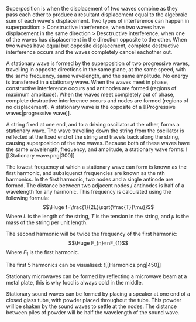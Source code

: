 Superposition is when the displacement of two waves combine as they pass each other to produce a resultant displacement equal to the algebraic sum of each wave's displacement. Two types of interference can happen in superposition:
\> Constructive interference, when two waves have displacement in the same direction
\> Desctructive interference, when one of the waves has displacement in the direction opposite to the other. When two waves have equal but opposite displacement, complete destructive interference occurs and the waves completely cancel eachother out.

A stationary wave is formed by the superposition of two progressive waves, travelling in opposite directions in the same plane, at the same speed, with the same frequency, same wavelength, and the same amplitude. No energy is transferred in a stationary wave. When the waves meet in phase, constructive interference occurs and antinodes are formed (regions of maximum amplitude). When the waves meet completely out of phase, complete destructive interference occurs and nodes are formed (regions of no displacement). A stationary wave is the opposite of a [[Progressive waves|progressive wave]].

A string fixed at one end, and to a driving oscillator at the other, forms a stationary wave. The wave travelling down the string from the oscillator is reflected at the fixed end of the string and travels back along the string, causing superposition of the two waves. Because both of these waves have the same wavelength, frequency, and amplitude, a stationary wave forms:
![[Stationary wave.png|300]]

The lowest frequency at which a stationary wave can form is known as the first harmonic, and subsiquenct frequencies are known as the nth harmonics. In the first harmonic, two nodes and a single antinode are formed. The distance between two adjacent nodes / antinodes is half of a wavelength for any harmonic. This frequency is calculated using the following formula:
$$\Huge f=\frac{1}{2L}\sqrt{\frac{T}{\mu}}$$
Where $L$ is the length of the string, $T$ is the tension in the string, and $\mu$ is the mass of the string per unit length.

The second harmonic will be twice the frequency of the first harmonic:
$$\Huge F_{n}=nF_{1}$$
Where $F_{1}$ is the first harmonic.

The first 5 harmonics can be visualised:
![[Harmonics.png|450]]

Stationary microwaves can be formed by reflecting a microwave beam at a metal plate, this is why food is always cold in the middle.

Stationary sound waves can be formed by placing a speaker at one end of a closed glass tube, with powder placed throughout the tube. This powder will be shaken by the sound waves to settle at the nodes. The distance between piles of powder will be half the wavelength of the sound wave.